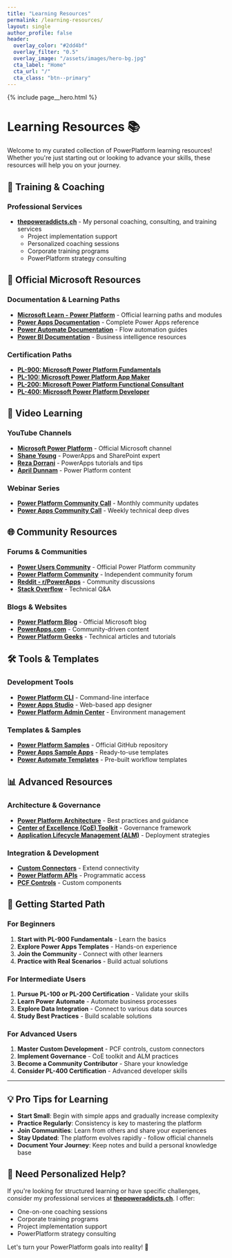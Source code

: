 ```yaml
---
title: "Learning Resources"
permalink: /learning-resources/
layout: single
author_profile: false
header:
  overlay_color: "#2dd4bf"
  overlay_filter: "0.5"
  overlay_image: "/assets/images/hero-bg.jpg"
  cta_label: "Home"
  cta_url: "/"
  cta_class: "btn--primary"
---
```


{% include page__hero.html %}

# Learning Resources 📚

Welcome to my curated collection of PowerPlatform learning resources! Whether you're just starting out or looking to advance your skills, these resources will help you on your journey.

## 🎯 Training & Coaching

### Professional Services
- **[thepoweraddicts.ch](https://thepoweraddicts.ch/)** - My personal coaching, consulting, and training services
  - Project implementation support
  - Personalized coaching sessions
  - Corporate training programs
  - PowerPlatform strategy consulting

## 📖 Official Microsoft Resources

### Documentation & Learning Paths
- **[Microsoft Learn - Power Platform](https://docs.microsoft.com/learn/powerplatform/)** - Official learning paths and modules
- **[Power Apps Documentation](https://docs.microsoft.com/powerapps/)** - Complete Power Apps reference
- **[Power Automate Documentation](https://docs.microsoft.com/power-automate/)** - Flow automation guides
- **[Power BI Documentation](https://docs.microsoft.com/power-bi/)** - Business intelligence resources

### Certification Paths
- **[PL-900: Microsoft Power Platform Fundamentals](https://docs.microsoft.com/certifications/power-platform-fundamentals/)**
- **[PL-100: Microsoft Power Platform App Maker](https://docs.microsoft.com/certifications/power-platform-app-maker/)**
- **[PL-200: Microsoft Power Platform Functional Consultant](https://docs.microsoft.com/certifications/power-platform-functional-consultant/)**
- **[PL-400: Microsoft Power Platform Developer](https://docs.microsoft.com/certifications/power-platform-developer/)**

## 🎥 Video Learning

### YouTube Channels
- **[Microsoft Power Platform](https://www.youtube.com/c/MicrosoftPowerPlatform)** - Official Microsoft channel
- **[Shane Young](https://www.youtube.com/c/ShaneYoungCloud)** - PowerApps and SharePoint expert
- **[Reza Dorrani](https://www.youtube.com/c/RezaDorrani)** - PowerApps tutorials and tips
- **[April Dunnam](https://www.youtube.com/c/AprilDunnam)** - Power Platform content

### Webinar Series
- **[Power Platform Community Call](https://powerusers.microsoft.com/community-blog/)** - Monthly community updates
- **[Power Apps Community Call](https://powerusers.microsoft.com/community-blog/)** - Weekly technical deep dives

## 🌐 Community Resources

### Forums & Communities
- **[Power Users Community](https://powerusers.microsoft.com/)** - Official Power Platform community
- **[Power Platform Community](https://powerplatformcommunity.com/)** - Independent community forum
- **[Reddit - r/PowerApps](https://reddit.com/r/PowerApps)** - Community discussions
- **[Stack Overflow](https://stackoverflow.com/questions/tagged/powerapps)** - Technical Q&A

### Blogs & Websites
- **[Power Platform Blog](https://powerapps.microsoft.com/blog/)** - Official Microsoft blog
- **[PowerApps.com](https://powerapps.com/)** - Community-driven content
- **[Power Platform Geeks](https://www.powerplatformgeeks.com/)** - Technical articles and tutorials

## 🛠️ Tools & Templates

### Development Tools
- **[Power Platform CLI](https://docs.microsoft.com/power-platform/developer/cli/introduction)** - Command-line interface
- **[Power Apps Studio](https://make.powerapps.com/)** - Web-based app designer
- **[Power Platform Admin Center](https://admin.powerplatform.microsoft.com/)** - Environment management

### Templates & Samples
- **[Power Platform Samples](https://github.com/microsoft/PowerPlatform-Samples)** - Official GitHub repository
- **[Power Apps Sample Apps](https://powerapps.microsoft.com/templates/)** - Ready-to-use templates
- **[Power Automate Templates](https://flow.microsoft.com/templates/)** - Pre-built workflow templates

## 📊 Advanced Resources

### Architecture & Governance
- **[Power Platform Architecture](https://docs.microsoft.com/power-platform/guidance/)** - Best practices and guidance
- **[Center of Excellence (CoE) Toolkit](https://docs.microsoft.com/power-platform/guidance/coe/starter-kit)** - Governance framework
- **[Application Lifecycle Management (ALM)](https://docs.microsoft.com/power-platform/alm/)** - Deployment strategies

### Integration & Development
- **[Custom Connectors](https://docs.microsoft.com/connectors/custom-connectors/)** - Extend connectivity
- **[Power Platform APIs](https://docs.microsoft.com/rest/api/power-platform/)** - Programmatic access
- **[PCF Controls](https://docs.microsoft.com/powerapps/developer/component-framework/)** - Custom components

## 🎯 Getting Started Path

### For Beginners
1. **Start with PL-900 Fundamentals** - Learn the basics
2. **Explore Power Apps Templates** - Hands-on experience
3. **Join the Community** - Connect with other learners
4. **Practice with Real Scenarios** - Build actual solutions

### For Intermediate Users
1. **Pursue PL-100 or PL-200 Certification** - Validate your skills
2. **Learn Power Automate** - Automate business processes
3. **Explore Data Integration** - Connect to various data sources
4. **Study Best Practices** - Build scalable solutions

### For Advanced Users
1. **Master Custom Development** - PCF controls, custom connectors
2. **Implement Governance** - CoE toolkit and ALM practices
3. **Become a Community Contributor** - Share your knowledge
4. **Consider PL-400 Certification** - Advanced developer skills

---

## 💡 Pro Tips for Learning

- **Start Small**: Begin with simple apps and gradually increase complexity
- **Practice Regularly**: Consistency is key to mastering the platform
- **Join Communities**: Learn from others and share your experiences
- **Stay Updated**: The platform evolves rapidly - follow official channels
- **Document Your Journey**: Keep notes and build a personal knowledge base

## 🤝 Need Personalized Help?

If you're looking for structured learning or have specific challenges, consider my professional services at **[thepoweraddicts.ch](https://thepoweraddicts.ch/)**. I offer:

- One-on-one coaching sessions
- Corporate training programs
- Project implementation support
- PowerPlatform strategy consulting

Let's turn your PowerPlatform goals into reality! 🚀
